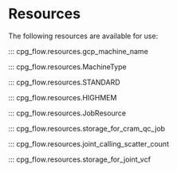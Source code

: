 # Resources

The following resources are available for use:

::: cpg_flow.resources.gcp_machine_name

::: cpg_flow.resources.MachineType

::: cpg_flow.resources.STANDARD

::: cpg_flow.resources.HIGHMEM

::: cpg_flow.resources.JobResource

::: cpg_flow.resources.storage_for_cram_qc_job

::: cpg_flow.resources.joint_calling_scatter_count

::: cpg_flow.resources.storage_for_joint_vcf

